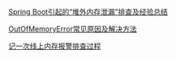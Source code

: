[Spring Boot引起的“堆外内存泄漏”排查及经验总结](堆外内存泄漏排查.md)

[OutOfMemoryError常见原因及解决方法](https://github.com/StabilityMan/StabilityGuide/blob/master/docs/diagnosis/jvm/exception/%E7%B3%BB%E7%BB%9F%E7%A8%B3%E5%AE%9A%E6%80%A7%E2%80%94%E2%80%94OutOfMemoryError%E5%B8%B8%E8%A7%81%E5%8E%9F%E5%9B%A0%E5%8F%8A%E8%A7%A3%E5%86%B3%E6%96%B9%E6%B3%95.md)

[记一次线上内存报警排查过程](https://github.com/StabilityMan/StabilityGuide/blob/master/docs/diagnosis/system/memory/case/%E8%AE%B0%E4%B8%80%E6%AC%A1%E7%BA%BF%E4%B8%8A%E5%86%85%E5%AD%98%E6%8A%A5%E8%AD%A6%E6%8E%92%E6%9F%A5%E8%BF%87%E7%A8%8B.md)